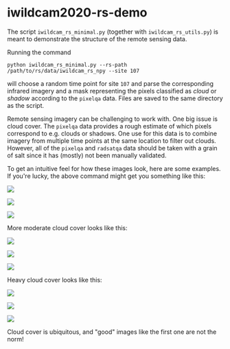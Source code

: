 # iwildcam2020-rs-demo
The script `iwildcam_rs_minimal.py` (together with `iwildcam_rs_utils.py`) is meant to demonstrate the structure of the remote sensing data. 

Running the command
```
python iwildcam_rs_minimal.py --rs-path /path/to/rs/data/iwildcam_rs_npy --site 107
```
will choose a random time point for site `107` and parse the corresponding infrared imagery and a mask representing the pixels classified as *cloud* or *shadow* according to the `pixelqa` data. Files are saved to the same directory as the script. 

Remote sensing imagery can be challenging to work with. One big issue is cloud cover. The `pixelqa` data provides a rough estimate of which pixels correspond to e.g. clouds or shadows. One use for this data is to combine imagery from multiple time points at the same location to filter out clouds. However, all of the `pixelqa` and `radsatqa` data should be taken with a grain of salt since it has (mostly) not been manually validated.  

To get an intuitive feel for how these images look, here are some examples. If you're lucky, the above command might get you something like this:

![](assets/good_I_multispectral_infrared.png)

![](assets/good_I_pixelqa_cloud.png)

![](assets/good_I_pixelqa_shadow.png)

More moderate cloud cover looks like this: 

![](assets/medium_I_multispectral_infrared.png)

![](assets/medium_I_pixelqa_cloud.png)

![](assets/medium_I_pixelqa_shadow.png)

Heavy cloud cover looks like this: 

![](assets/bad_I_multispectral_infrared.png)

![](assets/bad_I_pixelqa_cloud.png)

![](assets/bad_I_pixelqa_shadow.png)

Cloud cover is ubiquitous, and "good" images like the first one are not the norm!
